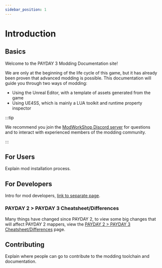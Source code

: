 ```yaml
---
sidebar_position: 1
---
```


# Introduction

## Basics

Welcome to the PAYDAY 3 Modding Documentation site!

We are only at the beginning of the life cycle of this game, but it has already been proven that advanced modding is possible.
This documentation will guide you through two ways of modding:

* Using the Unreal Editor, with a template of assets generated from the game
* Using UE4SS, which is mainly a LUA toolkit and runtime property inspector

:::tip

We recommend you join the [ModWorkShop Discord server](https://discord.gg/Eear4JW) for questions and to interact with experienced members of the modding community.

:::

## For Users
Explain mod installation process.

## For Developers
Intro for mod developers, [link to separate page](#).

### PAYDAY 2 > PAYDAY 3 Cheatsheet/Differences
Many things have changed since PAYDAY 2, to view some big changes that will affect PAYDAY 2 mappers, view the [PAYDAY 2 > PAYDAY 3 Cheatsheet/Differences](#) page.

## Contributing
Explain where people can go to contribute to the modding toolchain and documentation.